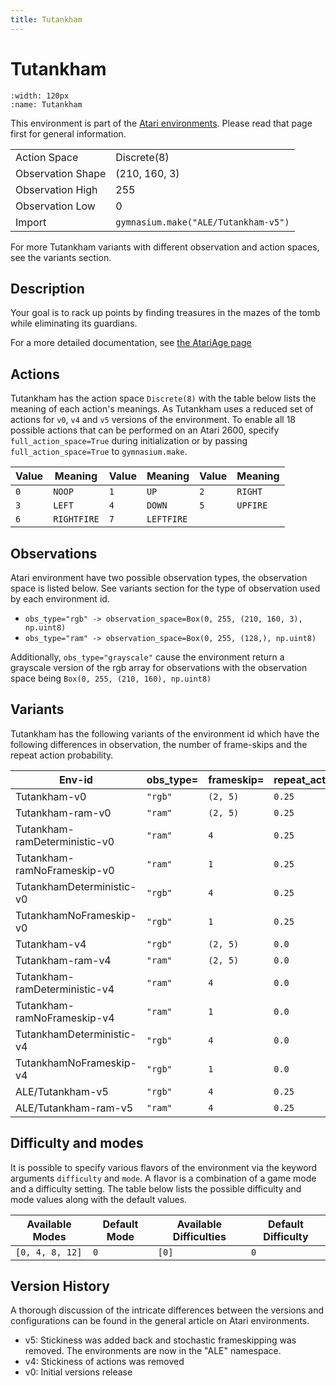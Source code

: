 ```yaml
---
title: Tutankham
---
```


# Tutankham

```{figure} ../../_static/videos/atari/tutankham.gif
:width: 120px
:name: Tutankham
```

This environment is part of the <a href='..'>Atari environments</a>. Please read that page first for general information.

|   |   |
|---|---|
| Action Space | Discrete(8) |
| Observation Shape | (210, 160, 3) |
| Observation High | 255 |
| Observation Low | 0  |
| Import | `gymnasium.make("ALE/Tutankham-v5")` |

For more Tutankham variants with different observation and action spaces, see the variants section.

## Description

Your goal is to rack up points by finding treasures in the mazes of the tomb while eliminating its guardians.

For a more detailed documentation, see [the AtariAge page](https://atariage.com/manual_thumbs.php?SoftwareLabelID=572)

## Actions

Tutankham has the action space `Discrete(8)` with the table below lists the meaning of each action's meanings.
As Tutankham uses a reduced set of actions for `v0`, `v4` and `v5` versions of the environment.
To enable all 18 possible actions that can be performed on an Atari 2600, specify `full_action_space=True` during
initialization or by passing `full_action_space=True` to `gymnasium.make`.

| Value   | Meaning     | Value   | Meaning    | Value   | Meaning   |
|---------|-------------|---------|------------|---------|-----------|
| `0`     | `NOOP`      | `1`     | `UP`       | `2`     | `RIGHT`   |
| `3`     | `LEFT`      | `4`     | `DOWN`     | `5`     | `UPFIRE`  |
| `6`     | `RIGHTFIRE` | `7`     | `LEFTFIRE` |         |           |

## Observations

Atari environment have two possible observation types, the observation space is listed below.
See variants section for the type of observation used by each environment id.

- `obs_type="rgb" -> observation_space=Box(0, 255, (210, 160, 3), np.uint8)`
- `obs_type="ram" -> observation_space=Box(0, 255, (128,), np.uint8)`

Additionally, `obs_type="grayscale"` cause the environment return a grayscale version of the rgb array for observations with the observation space being `Box(0, 255, (210, 160), np.uint8)`

## Variants

Tutankham has the following variants of the environment id which have the following differences in observation,
the number of frame-skips and the repeat action probability.

| Env-id                        | obs_type=   | frameskip=   | repeat_action_probability=   |
|-------------------------------|-------------|--------------|------------------------------|
| Tutankham-v0                  | `"rgb"`     | `(2, 5)`     | `0.25`                       |
| Tutankham-ram-v0              | `"ram"`     | `(2, 5)`     | `0.25`                       |
| Tutankham-ramDeterministic-v0 | `"ram"`     | `4`          | `0.25`                       |
| Tutankham-ramNoFrameskip-v0   | `"ram"`     | `1`          | `0.25`                       |
| TutankhamDeterministic-v0     | `"rgb"`     | `4`          | `0.25`                       |
| TutankhamNoFrameskip-v0       | `"rgb"`     | `1`          | `0.25`                       |
| Tutankham-v4                  | `"rgb"`     | `(2, 5)`     | `0.0`                        |
| Tutankham-ram-v4              | `"ram"`     | `(2, 5)`     | `0.0`                        |
| Tutankham-ramDeterministic-v4 | `"ram"`     | `4`          | `0.0`                        |
| Tutankham-ramNoFrameskip-v4   | `"ram"`     | `1`          | `0.0`                        |
| TutankhamDeterministic-v4     | `"rgb"`     | `4`          | `0.0`                        |
| TutankhamNoFrameskip-v4       | `"rgb"`     | `1`          | `0.0`                        |
| ALE/Tutankham-v5              | `"rgb"`     | `4`          | `0.25`                       |
| ALE/Tutankham-ram-v5          | `"ram"`     | `4`          | `0.25`                       |

## Difficulty and modes

It is possible to specify various flavors of the environment via the keyword arguments `difficulty` and `mode`.
A flavor is a combination of a game mode and a difficulty setting. The table below lists the possible difficulty and mode values
along with the default values.

| Available Modes   | Default Mode   | Available Difficulties   | Default Difficulty   |
|-------------------|----------------|--------------------------|----------------------|
| `[0, 4, 8, 12]`   | `0`            | `[0]`                    | `0`                  |

## Version History

A thorough discussion of the intricate differences between the versions and configurations can be found in the general article on Atari environments.

* v5: Stickiness was added back and stochastic frameskipping was removed. The environments are now in the "ALE" namespace.
* v4: Stickiness of actions was removed
* v0: Initial versions release
